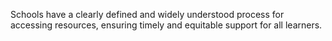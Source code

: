 Schools have a clearly defined and widely understood process for accessing resources, ensuring timely and equitable support for all learners.
